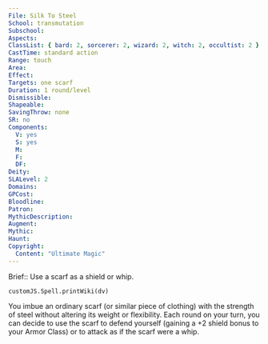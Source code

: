 ```yaml
---
File: Silk To Steel
School: transmutation
Subschool: 
Aspects: 
ClassList: { bard: 2, sorcerer: 2, wizard: 2, witch: 2, occultist: 2 }
CastTime: standard action
Range: touch
Area: 
Effect: 
Targets: one scarf
Duration: 1 round/level
Dismissible: 
Shapeable: 
SavingThrow: none
SR: no
Components:
  V: yes
  S: yes
  M: 
  F: 
  DF: 
Deity: 
SLALevel: 2
Domains: 
GPCost: 
Bloodline: 
Patron: 
MythicDescription: 
Augment: 
Mythic: 
Haunt: 
Copyright:
  Content: "Ultimate Magic"
---
```

Brief:: Use a scarf as a shield or whip.

```dataviewjs
customJS.Spell.printWiki(dv)
```

You imbue an ordinary scarf (or similar piece of clothing) with the strength of steel without altering its weight or flexibility.  Each round on your turn, you can decide to use the scarf to defend yourself (gaining a +2 shield bonus to your Armor Class) or to attack as if the scarf were a whip.
